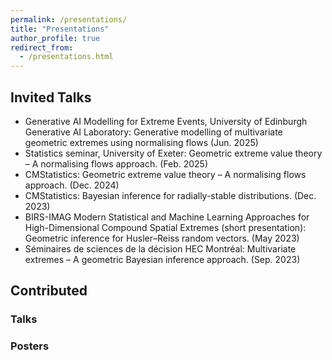 ```yaml
---
permalink: /presentations/
title: "Presentations"
author_profile: true
redirect_from: 
  - /presentations.html
---
```


## Invited Talks

  * Generative AI Modelling for Extreme Events, University of Edinburgh Generative AI Laboratory: Generative modelling of multivariate geometric extremes using normalising flows (Jun. 2025)
  * Statistics seminar, University of Exeter: Geometric extreme value theory – A normalising flows approach. (Feb. 2025)
  * CMStatistics: Geometric extreme value theory – A normalising flows approach. (Dec. 2024)
  * CMStatistics: Bayesian inference for radially-stable distributions. (Dec. 2023)
  * BIRS-IMAG Modern Statistical and Machine Learning Approaches for High-Dimensional Compound Spatial Extremes (short presentation): Geometric inference for Husler–Reiss random vectors. (May 2023)
  * Séminaires de sciences de la décision HEC Montréal: Multivariate extremes – A geometric Bayesian inference approach. (Sep. 2023)


## Contributed 

### Talks

### Posters
